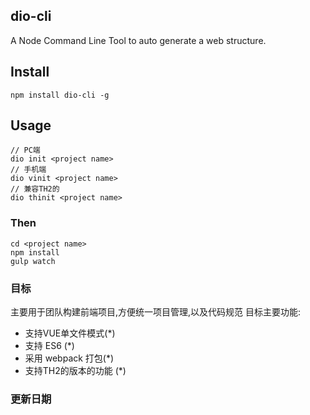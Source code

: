 ## dio-cli
A Node Command Line Tool to auto generate a web structure.

## Install

    npm install dio-cli -g

## Usage

    // PC端
    dio init <project name>  
    // 手机端
    dio vinit <project name>
    // 兼容TH2的
    dio thinit <project name>


### Then

    cd <project name>
    npm install
    gulp watch

 



### 目标
主要用于团队构建前端项目,方便统一项目管理,以及代码规范
目标主要功能:
- 支持VUE单文件模式(*)
- 支持 ES6 (*)
- 采用 webpack 打包(*)
- 支持TH2的版本的功能 (*)


###   更新日期


 